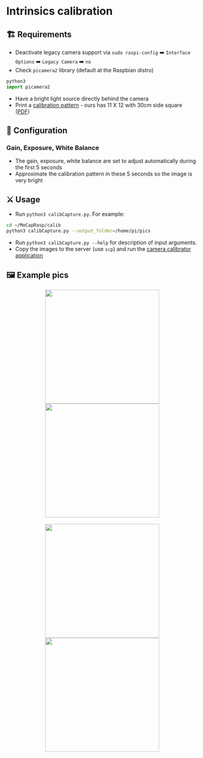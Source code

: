# Intrinsics calibration

## 🏗️ Requirements

- Deactivate legacy camera support via `sudo raspi-config` :arrow_right: `Interface Options` :arrow_right: `Legacy Camera` :arrow_right: `no`
- Check `picamera2` library (default at the Raspbian distro)
``` python
python3
import picamera2
```
- Have a bright light source directly behind the camera
- Print a [calibration pattern](https://docs.opencv.org/4.x/da/d0d/tutorial_camera_calibration_pattern.html) - ours has 11 X 12 with 30cm side square ([PDF](https://github.com/debOliveira/myCameraCalibrator/tree/main/python/pdf))

## 🧰 Configuration

### Gain, Exposure, White Balance

- The gain, exposure, white balance are set to adjust automatically during the first 5 seconds
- Approximate the calibration pattern in these 5 seconds so the image is very bright

## ⚔️ Usage

- Run `python3 calibCapture.py`. For example:
```sh
cd ~/MoCapRasp/calib
python3 calibCapture.py --output_folder=/home/pi/pics
```
- Run `python3 calibCapture.py --help` for description of input arguments.
- Copy the images to the server (use `scp`) and run the [camera calibrator application](https://github.com/debOliveira/myCameraCalibrator)

## 🖼️ Example pics

 <p align="center">
<img src="https://user-images.githubusercontent.com/48807586/177628962-0bc55667-9e42-4df5-b561-c19c39566cfd.png" height="300" align="center">
<img src="https://user-images.githubusercontent.com/48807586/177629909-fe780ae5-4fff-4817-a7e8-bd28ac0e00a5.png" height="300" align="center"><br><br>
<img src="https://user-images.githubusercontent.com/48807586/177629924-51aee180-2a6a-44b6-892f-6906a22174c9.png" height="300" align="center">
<img src="https://user-images.githubusercontent.com/48807586/177630302-cd32b6c9-6b18-49d8-9d33-7db810586d98.png" height="300" align="center">
</p>